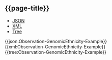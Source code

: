 ## {{page-title}}

<div class="nhsd-!t-margin-bottom-6">
  <ul class="nav nav-tabs" role="tablist">
        <li role="presentation" class="active">
            <a href="#JSON-O-GE-E" role="tab" data-toggle="tab">JSON</a>
        </li>
         <li role="presentation">
            <a href="#XML-O-GE-E" role="tab" data-toggle="tab">XML</a>
        </li>
        <li role="presentation">
            <a href="#Tree-O-GE-E" role="tab" data-toggle="tab">Tree</a>
        </li>
  </ul>
    
  <div class="tab-content snippet">
    <div id="JSON-O-GE-E" role="tabpanel" class="tab-pane active">
{{json:Observation-GenomicEthnicity-Example}}
    </div>
    <div id="XML-O-GE-E" role="tabpanel" class="tab-pane">
{{xml:Observation-GenomicEthnicity-Example}}
    </div>
    <div id="Tree-O-GE-E" role="tabpanel" class="tab-pane">
{{tree:Observation-GenomicEthnicity-Example}}
    </div>
  </div>
</div>
